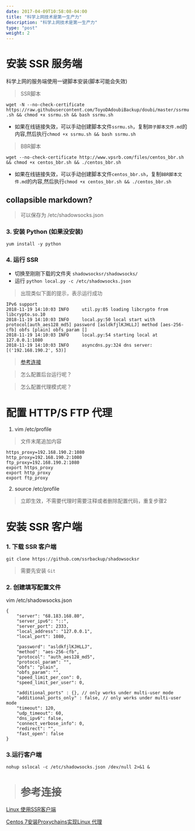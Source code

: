 ```yaml
---
date: 2017-04-09T10:58:08-04:00
title: "科学上网技术是第一生产力"
description: "科学上网技术是第一生产力"
type: "post"
weight: 2
---
```


# 安装 SSR 服务端
科学上网的服务端使用一键脚本安装(脚本可能会失效)

> SSR脚本

`wget -N --no-check-certificate https://raw.githubusercontent.com/ToyoDAdoubiBackup/doubi/master/ssrmu.sh && chmod +x ssrmu.sh && bash ssrmu.sh`

- 如果在线链接失效，可以手动创建脚本文件`ssrmu.sh`，复制`蹄子脚本文件.md`的内容,然后执行`chmod +x ssrmu.sh && bash ssrmu.sh`




> BBR脚本

`wget --no-check-certificate http://www.vpsrb.com/files/centos_bbr.sh && chmod +x centos_bbr.sh && ./centos_bbr.sh`

- 如果在线链接失效，可以手动创建脚本文件`centos_bbr.sh`，复制`BBR脚本文件.md`的内容,然后执行`chmod +x centos_bbr.sh && ./centos_bbr.sh`



## collapsible markdown?


    
> 可以保存为 /etc/shadowsocks.json



### 3. 安装 Python (如果没安装)

`yum install -y python`

### 4. 运行 SSR


- 切换至刚刚下载的文件夹 `shadowsocksr/shadowsocks/`
- 运行 `python local.py -c /etc/shadowsocks.json`

> 出现类似下面的提示，表示运行成功

```
IPv6 support
2018-11-19 14:10:03 INFO     util.py:85 loading libcrypto from libcrypto.so.10
2018-11-19 14:10:03 INFO     local.py:50 local start with protocol[auth_aes128_md5] password [asldkfjlKJHLLJ] method [aes-256-cfb] obfs [plain] obfs_param []
2018-11-19 14:10:03 INFO     local.py:54 starting local at 127.0.0.1:1080
2018-11-19 14:10:03 INFO     asyncdns.py:324 dns server: [('192.168.190.2', 53)]
```
> [参考连接](https://www.jianshu.com/p/c336fd0bdfbe)

>  怎么配置后台运行呢？

>  怎么配置代理模式呢？


# 配置 HTTP/S FTP 代理

1.  vim /etc/profile

> 文件末尾追加内容 


```
https_proxy=192.168.190.2:1080
http_proxy=192.168.190.2:1080
ftp_proxy=192.168.190.2:1080
export https_proxy
export http_proxy
export ftp_proxy
```

2.  source /etc/profile

> 立即生效，不需要代理时需要注释或者删除配置代码，重复步骤2


# 安装 SSR 客户端

### 1. 下载 SSR 客户端
```git clone https://github.com/ssrbackup/shadowsocksr```

> 需要先安装 `Git`

### 2. 创建填写配置文件
vim /etc/shadowsocks.json
```
{
    "server": "68.183.168.80",
    "server_ipv6": "::",
    "server_port": 2333,
    "local_address": "127.0.0.1",
    "local_port": 1080,
    
    "password": "asldkfjlKJHLLJ",
    "method": "aes-256-cfb",
    "protocol": "auth_aes128_md5",
    "protocol_param": "",
    "obfs": "plain",
    "obfs_param": "",
    "speed_limit_per_con": 0,
    "speed_limit_per_user": 0,

    "additional_ports" : {}, // only works under multi-user mode
    "additional_ports_only" : false, // only works under multi-user mode
    "timeout": 120,
    "udp_timeout": 60,
    "dns_ipv6": false,
    "connect_verbose_info": 0,
    "redirect": "",
    "fast_open": false
}
```

### 3.运行客户端 
`nohup sslocal -c /etc/shadowsocks.json /dev/null 2>&1 &`


> # 参考连接

[Linux 使用SSR客户端](https://mikoto10032.github.io/post/%E7%A8%8B%E5%BA%8F%E5%91%98%E9%82%A3%E4%BA%9B%E4%BA%8B/linux%E4%BD%BF%E7%94%A8ssr%E5%AE%A2%E6%88%B7%E7%AB%AF/)

[Centos 7安装Proxychains实现Linux 代理](http://www.harker.cn/archives/proxychains.html)